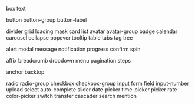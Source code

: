 [comment]: exclude

box
text

button
button-group
button-label

divider
grid
loading
mask
card
list
avatar
avatar-group
badge
calendar
carousel
collapse
popover
tooltip
table
tabs
tag
tree

alert
modal
message
notification
progress
confirm
spin

affix
breadcrumb
dropdown
menu
pagination
steps

anchor
backtop

radio
radio-group
checkbox
checkbox-group
input
form
field
input-number
upload
select
auto-complete
slider
date-picker
time-picker
picker
rate
color-picker
switch
transfer
cascader
search
mention
